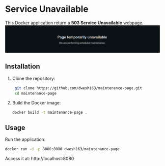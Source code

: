 # Service Unavailable

This Docker application return a **503 Service Unavailable** webpage.
![Image](image.png)

## Installation

1. Clone the repository:
    ```bash
     git clone https://github.com/dwesh163/maintenance-page.git
     cd maintenance-page
    ```
2. Build the Docker image:
    ```bash
    docker build -t maintenance-page .
    ```

## Usage

Run the application:

```bash
docker run -d -p 8080:8080 dwesh163/maintenance-page
```

Access it at: http://localhost:8080
